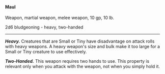 #### Maul

Weapon, martial weapon, melee weapon, 10 gp, 10 lb.

2d6 bludgeoning  - heavy, two-handed

---

***Heavy.*** Creatures that are Small or Tiny have disadvantage on attack rolls with heavy weapons. A heavy weapon's size and bulk make it too large for a Small or Tiny creature to use effectively.

***Two-Handed.*** This weapon requires two hands to use. This property is relevant only when you attack with the weapon, not when you simply hold it.